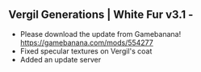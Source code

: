 ## Vergil Generations | White Fur v3.1 - 
- Please download the update from Gamebanana! https://gamebanana.com/mods/554277
- Fixed specular textures on Vergil's coat
- Added an update server
